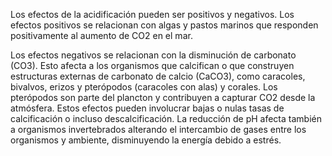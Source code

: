 Los efectos de la acidificación pueden ser positivos y negativos. Los efectos positivos se relacionan con algas y pastos marinos que responden positivamente al aumento de CO2 en el mar.

Los efectos negativos se relacionan con la disminución de carbonato (CO3). Esto afecta a los organismos que calcifican o que construyen estructuras externas de carbonato de calcio (CaCO3), como caracoles, bivalvos, erizos y pterópodos (caracoles con alas) y corales.  Los pterópodos son parte del plancton y contribuyen a capturar CO2 desde la atmósfera. Estos efectos pueden involucrar bajas o nulas tasas de calcificación o incluso descalcificación. La reducción de pH afecta también a organismos invertebrados alterando el intercambio de gases entre los organismos y ambiente, disminuyendo la energía debido a estrés.

